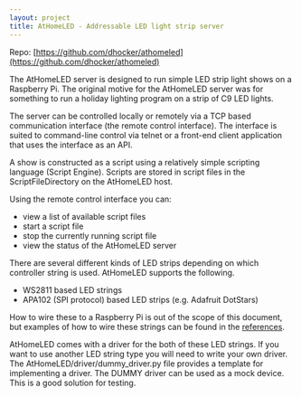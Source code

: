 ```yaml
---
layout: project
title: AtHomeLED - Addressable LED light strip server
---
```


Repo: [https://github.com/dhocker/athomeled](https://github.com/dhocker/athomeled)

The AtHomeLED server is designed to run simple LED strip light shows on a Raspberry Pi. 
The original motive for the AtHomeLED server was for something to run a holiday 
lighting program on a strip of C9 LED lights.

The server can be controlled locally or remotely via a TCP based communication 
interface (the remote control interface). The interface is suited to command-line 
control via telnet or a front-end client application that uses the interface as an API.

A show is constructed as a script using a relatively simple scripting language 
(Script Engine). Scripts are stored in script files in the ScriptFileDirectory 
on the AtHomeLED host.

Using the remote control interface you can:

* view a list of available script files
* start a script file
* stop the currently running script file
* view the status of the AtHomeLED server

There are several different kinds of LED strips depending on which controller 
string is used. AtHomeLED supports the following.

* WS2811 based LED strings
* APA102 (SPI protocol) based LED strips (e.g. Adafruit DotStars)

How to wire these to a Raspberry Pi is out of the scope of this document, 
but examples of how to wire these strings can be found in the 
[references](https://github.com/dhocker/athomeled/blob/master/README.md#references).

AtHomeLED comes with a driver for the both of these LED strings. 
If you want to use another LED string type you will need to write your own driver. 
The AtHomeLED/driver/dummy_driver.py file provides a template for implementing a driver. 
The DUMMY driver can be used as a mock device. This is a good solution for testing.
